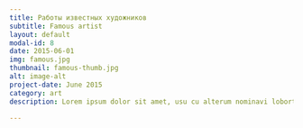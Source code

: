```yaml
---
title: Работы известных художников
subtitle: Famous artist
layout: default
modal-id: 8
date: 2015-06-01
img: famous.jpg
thumbnail: famous-thumb.jpg
alt: image-alt
project-date: June 2015
category: art
description: Lorem ipsum dolor sit amet, usu cu alterum nominavi lobortis. At duo novum diceret. Tantas apeirian vix et, usu sanctus postulant inciderint ut, populo diceret necessitatibus in vim. Cu eum dicam feugiat noluisse.

---
```

